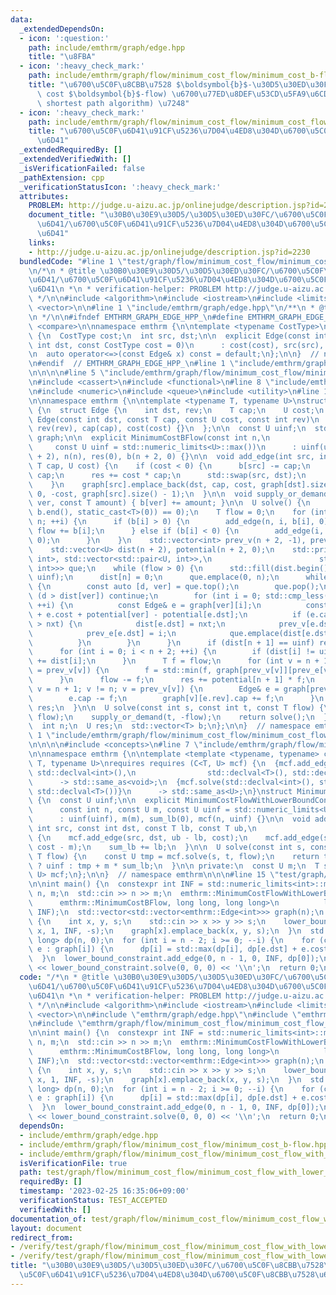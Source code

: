 ```yaml
---
data:
  _extendedDependsOn:
  - icon: ':question:'
    path: include/emthrm/graph/edge.hpp
    title: "\u8FBA"
  - icon: ':heavy_check_mark:'
    path: include/emthrm/graph/flow/minimum_cost_flow/minimum_cost_b-flow.hpp
    title: "\u6700\u5C0F\u8CBB\u7528 $\boldsymbol{b}$-\u30D5\u30ED\u30FC (minimum\
      \ cost $\boldsymbol{b}$-flow) \u6700\u77ED\u8DEF\u53CD\u5FA9\u6CD5 (successive\
      \ shortest path algorithm) \u7248"
  - icon: ':heavy_check_mark:'
    path: include/emthrm/graph/flow/minimum_cost_flow/minimum_cost_flow_with_lower_bound_constraint.hpp
    title: "\u6700\u5C0F\u6D41\u91CF\u5236\u7D04\u4ED8\u304D\u6700\u5C0F\u8CBB\u7528\
      \u6D41"
  _extendedRequiredBy: []
  _extendedVerifiedWith: []
  _isVerificationFailed: false
  _pathExtension: cpp
  _verificationStatusIcon: ':heavy_check_mark:'
  attributes:
    PROBLEM: http://judge.u-aizu.ac.jp/onlinejudge/description.jsp?id=2230
    document_title: "\u30B0\u30E9\u30D5/\u30D5\u30ED\u30FC/\u6700\u5C0F\u8CBB\u7528\
      \u6D41/\u6700\u5C0F\u6D41\u91CF\u5236\u7D04\u4ED8\u304D\u6700\u5C0F\u8CBB\u7528\
      \u6D41"
    links:
    - http://judge.u-aizu.ac.jp/onlinejudge/description.jsp?id=2230
  bundledCode: "#line 1 \"test/graph/flow/minimum_cost_flow/minimum_cost_flow_with_lower_bound_constraint.test.cpp\"\
    \n/*\n * @title \u30B0\u30E9\u30D5/\u30D5\u30ED\u30FC/\u6700\u5C0F\u8CBB\u7528\
    \u6D41/\u6700\u5C0F\u6D41\u91CF\u5236\u7D04\u4ED8\u304D\u6700\u5C0F\u8CBB\u7528\
    \u6D41\n *\n * verification-helper: PROBLEM http://judge.u-aizu.ac.jp/onlinejudge/description.jsp?id=2230\n\
    \ */\n\n#include <algorithm>\n#include <iostream>\n#include <limits>\n#include\
    \ <vector>\n\n#line 1 \"include/emthrm/graph/edge.hpp\"\n/**\n * @title \u8FBA\
    \n */\n\n#ifndef EMTHRM_GRAPH_EDGE_HPP_\n#define EMTHRM_GRAPH_EDGE_HPP_\n\n#include\
    \ <compare>\n\nnamespace emthrm {\n\ntemplate <typename CostType>\nstruct Edge\
    \ {\n  CostType cost;\n  int src, dst;\n\n  explicit Edge(const int src, const\
    \ int dst, const CostType cost = 0)\n      : cost(cost), src(src), dst(dst) {}\n\
    \n  auto operator<=>(const Edge& x) const = default;\n};\n\n}  // namespace emthrm\n\
    \n#endif  // EMTHRM_GRAPH_EDGE_HPP_\n#line 1 \"include/emthrm/graph/flow/minimum_cost_flow/minimum_cost_b-flow.hpp\"\
    \n\n\n\n#line 5 \"include/emthrm/graph/flow/minimum_cost_flow/minimum_cost_b-flow.hpp\"\
    \n#include <cassert>\n#include <functional>\n#line 8 \"include/emthrm/graph/flow/minimum_cost_flow/minimum_cost_b-flow.hpp\"\
    \n#include <numeric>\n#include <queue>\n#include <utility>\n#line 12 \"include/emthrm/graph/flow/minimum_cost_flow/minimum_cost_b-flow.hpp\"\
    \n\nnamespace emthrm {\n\ntemplate <typename T, typename U>\nstruct MinimumCostBFlow\
    \ {\n  struct Edge {\n    int dst, rev;\n    T cap;\n    U cost;\n    explicit\
    \ Edge(const int dst, const T cap, const U cost, const int rev)\n        : dst(dst),\
    \ rev(rev), cap(cap), cost(cost) {}\n  };\n\n  const U uinf;\n  std::vector<std::vector<Edge>>\
    \ graph;\n\n  explicit MinimumCostBFlow(const int n,\n                       \
    \     const U uinf = std::numeric_limits<U>::max())\n      : uinf(uinf), graph(n\
    \ + 2), n(n), res(0), b(n + 2, 0) {}\n\n  void add_edge(int src, int dst, const\
    \ T cap, U cost) {\n    if (cost < 0) {\n      b[src] -= cap;\n      b[dst] +=\
    \ cap;\n      res += cost * cap;\n      std::swap(src, dst);\n      cost = -cost;\n\
    \    }\n    graph[src].emplace_back(dst, cap, cost, graph[dst].size());\n    graph[dst].emplace_back(src,\
    \ 0, -cost, graph[src].size() - 1);\n  }\n\n  void supply_or_demand(const int\
    \ ver, const T amount) { b[ver] += amount; }\n\n  U solve() {\n    assert(std::reduce(b.begin(),\
    \ b.end(), static_cast<T>(0)) == 0);\n    T flow = 0;\n    for (int i = 0; i <\
    \ n; ++i) {\n      if (b[i] > 0) {\n        add_edge(n, i, b[i], 0);\n       \
    \ flow += b[i];\n      } else if (b[i] < 0) {\n        add_edge(i, n + 1, -b[i],\
    \ 0);\n      }\n    }\n    std::vector<int> prev_v(n + 2, -1), prev_e(n + 2, -1);\n\
    \    std::vector<U> dist(n + 2), potential(n + 2, 0);\n    std::priority_queue<std::pair<U,\
    \ int>, std::vector<std::pair<U, int>>,\n                        std::greater<std::pair<U,\
    \ int>>> que;\n    while (flow > 0) {\n      std::fill(dist.begin(), dist.end(),\
    \ uinf);\n      dist[n] = 0;\n      que.emplace(0, n);\n      while (!que.empty())\
    \ {\n        const auto [d, ver] = que.top();\n        que.pop();\n        if\
    \ (d > dist[ver]) continue;\n        for (int i = 0; std::cmp_less(i, graph[ver].size());\
    \ ++i) {\n          const Edge& e = graph[ver][i];\n          const U nxt = dist[ver]\
    \ + e.cost + potential[ver] - potential[e.dst];\n          if (e.cap > 0 && dist[e.dst]\
    \ > nxt) {\n            dist[e.dst] = nxt;\n            prev_v[e.dst] = ver;\n\
    \            prev_e[e.dst] = i;\n            que.emplace(dist[e.dst], e.dst);\n\
    \          }\n        }\n      }\n      if (dist[n + 1] == uinf) return uinf;\n\
    \      for (int i = 0; i < n + 2; ++i) {\n        if (dist[i] != uinf) potential[i]\
    \ += dist[i];\n      }\n      T f = flow;\n      for (int v = n + 1; v != n; v\
    \ = prev_v[v]) {\n        f = std::min(f, graph[prev_v[v]][prev_e[v]].cap);\n\
    \      }\n      flow -= f;\n      res += potential[n + 1] * f;\n      for (int\
    \ v = n + 1; v != n; v = prev_v[v]) {\n        Edge& e = graph[prev_v[v]][prev_e[v]];\n\
    \        e.cap -= f;\n        graph[v][e.rev].cap += f;\n      }\n    }\n    return\
    \ res;\n  }\n\n  U solve(const int s, const int t, const T flow) {\n    supply_or_demand(s,\
    \ flow);\n    supply_or_demand(t, -flow);\n    return solve();\n  }\n\n private:\n\
    \  int n;\n  U res;\n  std::vector<T> b;\n};\n\n}  // namespace emthrm\n\n\n#line\
    \ 1 \"include/emthrm/graph/flow/minimum_cost_flow/minimum_cost_flow_with_lower_bound_constraint.hpp\"\
    \n\n\n\n#include <concepts>\n#line 7 \"include/emthrm/graph/flow/minimum_cost_flow/minimum_cost_flow_with_lower_bound_constraint.hpp\"\
    \n\nnamespace emthrm {\n\ntemplate <template <typename, typename> class C, typename\
    \ T, typename U>\nrequires requires (C<T, U> mcf) {\n  {mcf.add_edge(std::declval<int>(),\
    \ std::declval<int>(),\n                std::declval<T>(), std::declval<U>())}\n\
    \      -> std::same_as<void>;\n  {mcf.solve(std::declval<int>(), std::declval<int>(),\
    \ std::declval<T>())}\n      -> std::same_as<U>;\n}\nstruct MinimumCostFlowWithLowerBoundConstraint\
    \ {\n  const U uinf;\n\n  explicit MinimumCostFlowWithLowerBoundConstraint(\n\
    \      const int n, const U m, const U uinf = std::numeric_limits<U>::max())\n\
    \      : uinf(uinf), m(m), sum_lb(0), mcf(n, uinf) {}\n\n  void add_edge(const\
    \ int src, const int dst, const T lb, const T ub,\n                const U cost)\
    \ {\n    mcf.add_edge(src, dst, ub - lb, cost);\n    mcf.add_edge(src, dst, lb,\
    \ cost - m);\n    sum_lb += lb;\n  }\n\n  U solve(const int s, const int t, const\
    \ T flow) {\n    const U tmp = mcf.solve(s, t, flow);\n    return tmp == uinf\
    \ ? uinf : tmp + m * sum_lb;\n  }\n\n private:\n  const U m;\n  T sum_lb;\n  C<T,\
    \ U> mcf;\n};\n\n}  // namespace emthrm\n\n\n#line 15 \"test/graph/flow/minimum_cost_flow/minimum_cost_flow_with_lower_bound_constraint.test.cpp\"\
    \n\nint main() {\n  constexpr int INF = std::numeric_limits<int>::max();\n  int\
    \ n, m;\n  std::cin >> n >> m;\n  emthrm::MinimumCostFlowWithLowerBoundConstraint<\n\
    \      emthrm::MinimumCostBFlow, long long, long long>\n          lower_bound_constraint(n,\
    \ INF);\n  std::vector<std::vector<emthrm::Edge<int>>> graph(n);\n  while (m--)\
    \ {\n    int x, y, s;\n    std::cin >> x >> y >> s;\n    lower_bound_constraint.add_edge(y,\
    \ x, 1, INF, -s);\n    graph[x].emplace_back(x, y, s);\n  }\n  std::vector<long\
    \ long> dp(n, 0);\n  for (int i = n - 2; i >= 0; --i) {\n    for (const emthrm::Edge<int>&\
    \ e : graph[i]) {\n      dp[i] = std::max(dp[i], dp[e.dst] + e.cost);\n    }\n\
    \  }\n  lower_bound_constraint.add_edge(0, n - 1, 0, INF, dp[0]);\n  std::cout\
    \ << lower_bound_constraint.solve(0, 0, 0) << '\\n';\n  return 0;\n}\n"
  code: "/*\n * @title \u30B0\u30E9\u30D5/\u30D5\u30ED\u30FC/\u6700\u5C0F\u8CBB\u7528\
    \u6D41/\u6700\u5C0F\u6D41\u91CF\u5236\u7D04\u4ED8\u304D\u6700\u5C0F\u8CBB\u7528\
    \u6D41\n *\n * verification-helper: PROBLEM http://judge.u-aizu.ac.jp/onlinejudge/description.jsp?id=2230\n\
    \ */\n\n#include <algorithm>\n#include <iostream>\n#include <limits>\n#include\
    \ <vector>\n\n#include \"emthrm/graph/edge.hpp\"\n#include \"emthrm/graph/flow/minimum_cost_flow/minimum_cost_b-flow.hpp\"\
    \n#include \"emthrm/graph/flow/minimum_cost_flow/minimum_cost_flow_with_lower_bound_constraint.hpp\"\
    \n\nint main() {\n  constexpr int INF = std::numeric_limits<int>::max();\n  int\
    \ n, m;\n  std::cin >> n >> m;\n  emthrm::MinimumCostFlowWithLowerBoundConstraint<\n\
    \      emthrm::MinimumCostBFlow, long long, long long>\n          lower_bound_constraint(n,\
    \ INF);\n  std::vector<std::vector<emthrm::Edge<int>>> graph(n);\n  while (m--)\
    \ {\n    int x, y, s;\n    std::cin >> x >> y >> s;\n    lower_bound_constraint.add_edge(y,\
    \ x, 1, INF, -s);\n    graph[x].emplace_back(x, y, s);\n  }\n  std::vector<long\
    \ long> dp(n, 0);\n  for (int i = n - 2; i >= 0; --i) {\n    for (const emthrm::Edge<int>&\
    \ e : graph[i]) {\n      dp[i] = std::max(dp[i], dp[e.dst] + e.cost);\n    }\n\
    \  }\n  lower_bound_constraint.add_edge(0, n - 1, 0, INF, dp[0]);\n  std::cout\
    \ << lower_bound_constraint.solve(0, 0, 0) << '\\n';\n  return 0;\n}\n"
  dependsOn:
  - include/emthrm/graph/edge.hpp
  - include/emthrm/graph/flow/minimum_cost_flow/minimum_cost_b-flow.hpp
  - include/emthrm/graph/flow/minimum_cost_flow/minimum_cost_flow_with_lower_bound_constraint.hpp
  isVerificationFile: true
  path: test/graph/flow/minimum_cost_flow/minimum_cost_flow_with_lower_bound_constraint.test.cpp
  requiredBy: []
  timestamp: '2023-02-25 16:35:06+09:00'
  verificationStatus: TEST_ACCEPTED
  verifiedWith: []
documentation_of: test/graph/flow/minimum_cost_flow/minimum_cost_flow_with_lower_bound_constraint.test.cpp
layout: document
redirect_from:
- /verify/test/graph/flow/minimum_cost_flow/minimum_cost_flow_with_lower_bound_constraint.test.cpp
- /verify/test/graph/flow/minimum_cost_flow/minimum_cost_flow_with_lower_bound_constraint.test.cpp.html
title: "\u30B0\u30E9\u30D5/\u30D5\u30ED\u30FC/\u6700\u5C0F\u8CBB\u7528\u6D41/\u6700\
  \u5C0F\u6D41\u91CF\u5236\u7D04\u4ED8\u304D\u6700\u5C0F\u8CBB\u7528\u6D41"
---
```

